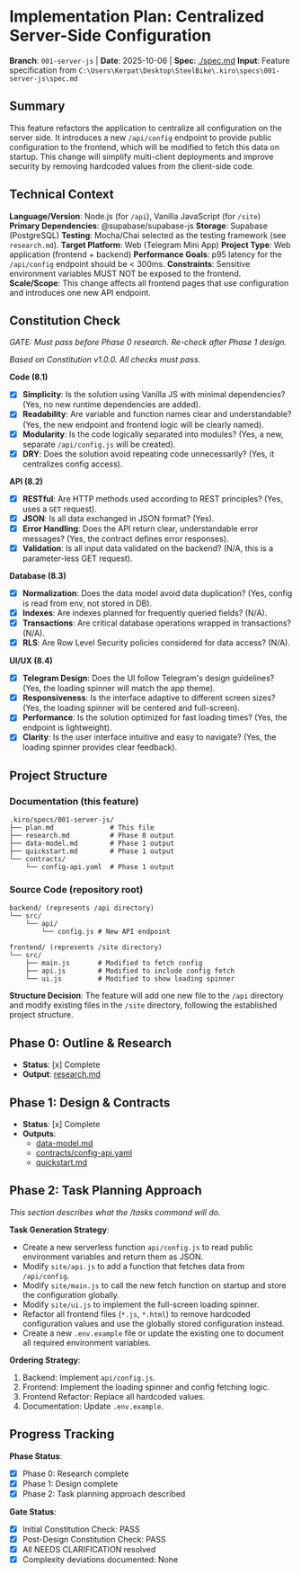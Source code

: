 # Implementation Plan: Centralized Server-Side Configuration

**Branch**: `001-server-js` | **Date**: 2025-10-06 | **Spec**: [./spec.md](./spec.md)
**Input**: Feature specification from `C:\Users\Kerpat\Desktop\SteelBike\.kiro\specs\001-server-js\spec.md`

## Summary
This feature refactors the application to centralize all configuration on the server side. It introduces a new `/api/config` endpoint to provide public configuration to the frontend, which will be modified to fetch this data on startup. This change will simplify multi-client deployments and improve security by removing hardcoded values from the client-side code.

## Technical Context
**Language/Version**: Node.js (for `/api`), Vanilla JavaScript (for `/site`)
**Primary Dependencies**: @supabase/supabase-js
**Storage**: Supabase (PostgreSQL)
**Testing**: Mocha/Chai selected as the testing framework (see `research.md`).
**Target Platform**: Web (Telegram Mini App)
**Project Type**: Web application (frontend + backend)
**Performance Goals**: p95 latency for the `/api/config` endpoint should be < 300ms.
**Constraints**: Sensitive environment variables MUST NOT be exposed to the frontend.
**Scale/Scope**: This change affects all frontend pages that use configuration and introduces one new API endpoint.

## Constitution Check
*GATE: Must pass before Phase 0 research. Re-check after Phase 1 design.*

*Based on Constitution v1.0.0. All checks must pass.*

**Code (8.1)**
- [x] **Simplicity**: Is the solution using Vanilla JS with minimal dependencies? (Yes, no new runtime dependencies are added).
- [x] **Readability**: Are variable and function names clear and understandable? (Yes, the new endpoint and frontend logic will be clearly named).
- [x] **Modularity**: Is the code logically separated into modules? (Yes, a new, separate `/api/config.js` will be created).
- [x] **DRY**: Does the solution avoid repeating code unnecessarily? (Yes, it centralizes config access).

**API (8.2)**
- [x] **RESTful**: Are HTTP methods used according to REST principles? (Yes, uses a `GET` request).
- [x] **JSON**: Is all data exchanged in JSON format? (Yes).
- [x] **Error Handling**: Does the API return clear, understandable error messages? (Yes, the contract defines error responses).
- [x] **Validation**: Is all input data validated on the backend? (N/A, this is a parameter-less GET request).

**Database (8.3)**
- [x] **Normalization**: Does the data model avoid data duplication? (Yes, config is read from env, not stored in DB).
- [x] **Indexes**: Are indexes planned for frequently queried fields? (N/A).
- [x] **Transactions**: Are critical database operations wrapped in transactions? (N/A).
- [x] **RLS**: Are Row Level Security policies considered for data access? (N/A).

**UI/UX (8.4)**
- [x] **Telegram Design**: Does the UI follow Telegram's design guidelines? (Yes, the loading spinner will match the app theme).
- [x] **Responsiveness**: Is the interface adaptive to different screen sizes? (Yes, the loading spinner will be centered and full-screen).
- [x] **Performance**: Is the solution optimized for fast loading times? (Yes, the endpoint is lightweight).
- [x] **Clarity**: Is the user interface intuitive and easy to navigate? (Yes, the loading spinner provides clear feedback).

## Project Structure

### Documentation (this feature)
```
.kiro/specs/001-server-js/
├── plan.md              # This file
├── research.md          # Phase 0 output
├── data-model.md        # Phase 1 output
├── quickstart.md        # Phase 1 output
└── contracts/
    └── config-api.yaml  # Phase 1 output
```

### Source Code (repository root)
```
backend/ (represents /api directory)
└── src/
    └── api/
        └── config.js # New API endpoint

frontend/ (represents /site directory)
└── src/
    ├── main.js       # Modified to fetch config
    ├── api.js        # Modified to include config fetch
    └── ui.js         # Modified to show loading spinner
```

**Structure Decision**: The feature will add one new file to the `/api` directory and modify existing files in the `/site` directory, following the established project structure.

## Phase 0: Outline & Research
- **Status**: [x] Complete
- **Output**: [research.md](./research.md)

## Phase 1: Design & Contracts
- **Status**: [x] Complete
- **Outputs**:
  - [data-model.md](./data-model.md)
  - [contracts/config-api.yaml](./contracts/config-api.yaml)
  - [quickstart.md](./quickstart.md)

## Phase 2: Task Planning Approach
*This section describes what the /tasks command will do.*

**Task Generation Strategy**:
- Create a new serverless function `api/config.js` to read public environment variables and return them as JSON.
- Modify `site/api.js` to add a function that fetches data from `/api/config`.
- Modify `site/main.js` to call the new fetch function on startup and store the configuration globally.
- Modify `site/ui.js` to implement the full-screen loading spinner.
- Refactor all frontend files (`*.js`, `*.html`) to remove hardcoded configuration values and use the globally stored configuration instead.
- Create a new `.env.example` file or update the existing one to document all required environment variables.

**Ordering Strategy**:
1.  Backend: Implement `api/config.js`.
2.  Frontend: Implement the loading spinner and config fetching logic.
3.  Frontend Refactor: Replace all hardcoded values.
4.  Documentation: Update `.env.example`.

## Progress Tracking
**Phase Status**:
- [x] Phase 0: Research complete
- [x] Phase 1: Design complete
- [x] Phase 2: Task planning approach described

**Gate Status**:
- [x] Initial Constitution Check: PASS
- [x] Post-Design Constitution Check: PASS
- [x] All NEEDS CLARIFICATION resolved
- [x] Complexity deviations documented: None
